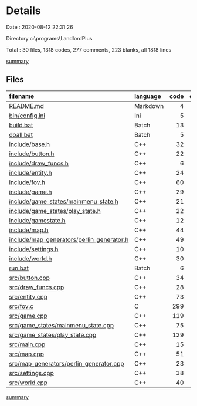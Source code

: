 # Details

Date : 2020-08-12 22:31:26

Directory c:\programs\LandlordPlus

Total : 30 files,  1318 codes, 277 comments, 223 blanks, all 1818 lines

[summary](results.md)

## Files
| filename | language | code | comment | blank | total |
| :--- | :--- | ---: | ---: | ---: | ---: |
| [README.md](/README.md) | Markdown | 4 | 0 | 4 | 8 |
| [bin/config.ini](/bin/config.ini) | Ini | 5 | 1 | 2 | 8 |
| [build.bat](/build.bat) | Batch | 13 | 0 | 3 | 16 |
| [doall.bat](/doall.bat) | Batch | 5 | 0 | 0 | 5 |
| [include/base.h](/include/base.h) | C++ | 32 | 0 | 3 | 35 |
| [include/button.h](/include/button.h) | C++ | 22 | 0 | 6 | 28 |
| [include/draw_funcs.h](/include/draw_funcs.h) | C++ | 6 | 0 | 4 | 10 |
| [include/entity.h](/include/entity.h) | C++ | 24 | 0 | 5 | 29 |
| [include/fov.h](/include/fov.h) | C++ | 60 | 155 | 31 | 246 |
| [include/game.h](/include/game.h) | C++ | 29 | 0 | 9 | 38 |
| [include/game_states/mainmenu_state.h](/include/game_states/mainmenu_state.h) | C++ | 21 | 0 | 6 | 27 |
| [include/game_states/play_state.h](/include/game_states/play_state.h) | C++ | 22 | 0 | 6 | 28 |
| [include/gamestate.h](/include/gamestate.h) | C++ | 12 | 0 | 4 | 16 |
| [include/map.h](/include/map.h) | C++ | 44 | 0 | 9 | 53 |
| [include/map_generators/perlin_generator.h](/include/map_generators/perlin_generator.h) | C++ | 49 | 0 | 2 | 51 |
| [include/settings.h](/include/settings.h) | C++ | 10 | 2 | 5 | 17 |
| [include/world.h](/include/world.h) | C++ | 30 | 4 | 8 | 42 |
| [run.bat](/run.bat) | Batch | 6 | 0 | 1 | 7 |
| [src/button.cpp](/src/button.cpp) | C++ | 34 | 0 | 5 | 39 |
| [src/draw_funcs.cpp](/src/draw_funcs.cpp) | C++ | 28 | 0 | 3 | 31 |
| [src/entity.cpp](/src/entity.cpp) | C++ | 73 | 8 | 3 | 84 |
| [src/fov.c](/src/fov.c) | C | 299 | 90 | 38 | 427 |
| [src/game.cpp](/src/game.cpp) | C++ | 119 | 11 | 17 | 147 |
| [src/game_states/mainmenu_state.cpp](/src/game_states/mainmenu_state.cpp) | C++ | 75 | 1 | 9 | 85 |
| [src/game_states/play_state.cpp](/src/game_states/play_state.cpp) | C++ | 129 | 5 | 10 | 144 |
| [src/main.cpp](/src/main.cpp) | C++ | 15 | 0 | 6 | 21 |
| [src/map.cpp](/src/map.cpp) | C++ | 51 | 0 | 7 | 58 |
| [src/map_generators/perlin_generator.cpp](/src/map_generators/perlin_generator.cpp) | C++ | 23 | 0 | 5 | 28 |
| [src/settings.cpp](/src/settings.cpp) | C++ | 38 | 0 | 7 | 45 |
| [src/world.cpp](/src/world.cpp) | C++ | 40 | 0 | 5 | 45 |

[summary](results.md)